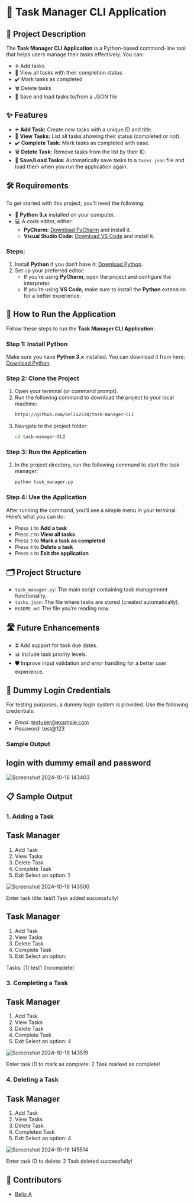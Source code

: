 # 📝 Task Manager CLI Application

## 📖 Project Description
The **Task Manager CLI Application** is a Python-based command-line tool that helps users manage their tasks effectively. You can:
- ➕ Add tasks
- 👀 View all tasks with their completion status
- ✔️ Mark tasks as completed
- 🗑️ Delete tasks
- 💾 Save and load tasks to/from a JSON file

## ✨ Features
- ➕ **Add Task:** Create new tasks with a unique ID and title.
- 👀 **View Tasks:** List all tasks showing their status (completed or not).
- ✔️ **Complete Task:** Mark tasks as completed with ease.
- 🗑️ **Delete Task:** Remove tasks from the list by their ID.
- 💾 **Save/Load Tasks:** Automatically save tasks to a `tasks.json` file and load them when you run the application again.

## 🛠️ Requirements
To get started with this project, you’ll need the following:

- 🐍 **Python 3.x** installed on your computer.
- 💻 A code editor, either:
  - **PyCharm:** [Download PyCharm](https://www.jetbrains.com/pycharm/download/) and install it.
  - **Visual Studio Code:** [Download VS Code](https://code.visualstudio.com/download) and install it.

### Steps:
1. Install **Python** if you don’t have it: [Download Python](https://www.python.org/downloads/).
2. Set up your preferred editor:
   - If you’re using **PyCharm**, open the project and configure the interpreter.
   - If you’re using **VS Code**, make sure to install the **Python** extension for a better experience.
 

## 🚀 How to Run the Application

Follow these steps to run the **Task Manager CLI Application**:

### Step 1: Install Python
Make sure you have **Python 3.x** installed. You can download it from here: [Download Python](https://www.python.org/downloads/).

### Step 2: Clone the Project
1. Open your terminal (or command prompt).
2. Run the following command to download the project to your local machine:
   ```bash
   https://github.com/belix2228/task-manager-CLI

3. Navigate to the project folder:
   ```bash
   cd task-manager-CLI
   ```

### Step 3: Run the Application
1. In the project directory, run the following command to start the task manager:
   ```bash
   python task_manager.py
   ```

### Step 4: Use the Application
After running the command, you’ll see a simple menu in your terminal. Here’s what you can do:
- Press `1` to **Add a task**
- Press `2` to **View all tasks**
- Press `3` to **Mark a task as completed**
- Press `4` to **Delete a task**
- Press `5` to **Exit the application**

## 🗂️ Project Structure
- `task_manager.py`: The main script containing task management functionality.
- `tasks.json`: The file where tasks are stored (created automatically).
- `README.md`: The file you’re reading now.

## 🛣️ Future Enhancements
- ⏳ Add support for task due dates.
- 📊 Include task priority levels.
- 🛡️ Improve input validation and error handling for a better user experience.

## 👤 Dummy Login Credentials
For testing purposes, a dummy login system is provided. Use the following credentials:

- *Email*: testuser@example.com
- *Password*: test@123


### Sample Output
## login with dummy email and password
![Screenshot 2024-10-16 143403](https://github.com/user-attachments/assets/3ca71945-50ac-44e1-a3e6-f9d5f61b0575)



## 📋 Sample Output
### 1. Adding a Task
Task Manager
------------
1. Add Task
2. View Tasks
3. Delete Task
4. Complete Task
5. Exit
Select an option: 1

![Screenshot 2024-10-16 143500](https://github.com/user-attachments/assets/02f55a2b-a7ce-4f37-8217-b8ea8442a577)


Enter task title: test1
Task added successfully!


Task Manager
------------
1. Add Task
2. View Tasks
3. Delete Task
4. Complete Task
5. Exit
Select an option: 

Tasks:
[1] test1 (Incomplete)


### 3. Completing a Task

Task Manager
------------
1. Add Task
2. View Tasks
3. Delete Task
4. Complete Task
5. Exit
Select an option: 4

![Screenshot 2024-10-16 143519](https://github.com/user-attachments/assets/38d8b3f0-41e3-4de4-a539-9c5158cd4d28)

Enter task ID to mark as complete: 2
Task marked as complete!


### 4. Deleting a Task

Task Manager
------------
1. Add Task
2. View Tasks
3. Delete Task
4. Completed Task
5. Exit
Select an option: 4

![Screenshot 2024-10-16 145514](https://github.com/user-attachments/assets/23713a7f-88c6-4bfb-8789-5736053cfa2c)

Enter task ID to delete: 2
Task deleted successfully!



## 👥 Contributors
- [Belix A ](https://github.com/belix2228)


